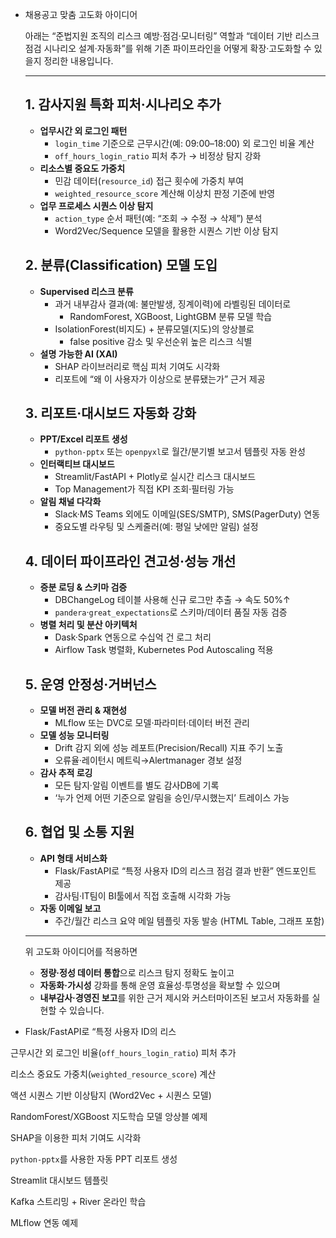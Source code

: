 - 채용공고 맞춤 고도화 아이디어

  아래는 “준법지원 조직의 리스크 예방·점검·모니터링” 역할과 “데이터 기반 리스크 점검 시나리오 설계·자동화”를 위해 기존 파이프라인을 어떻게 확장·고도화할 수 있을지 정리한 내용입니다.

  ---

  ## 1. 감사지원 특화 피처·시나리오 추가  

  - **업무시간 외 로그인 패턴**  
    - `login_time` 기준으로 근무시간(예: 09:00–18:00) 외 로그인 비율 계산  
    - `off_hours_login_ratio` 피처 추가 → 비정상 탐지 강화  
  - **리소스별 중요도 가중치**  
    - 민감 데이터(`resource_id`) 접근 횟수에 가중치 부여  
    - `weighted_resource_score` 계산해 이상치 판정 기준에 반영  
  - **업무 프로세스 시퀀스 이상 탐지**  
    - `action_type` 순서 패턴(예: “조회 → 수정 → 삭제”) 분석  
    - Word2Vec/Sequence 모델을 활용한 시퀀스 기반 이상 탐지  

  ## 2. 분류(Classification) 모델 도입  

  - **Supervised 리스크 분류**  
    - 과거 내부감사 결과(예: 불만발생, 징계이력)에 라벨링된 데이터로  
      - RandomForest, XGBoost, LightGBM 분류 모델 학습  
    - IsolationForest(비지도) + 분류모델(지도)의 앙상블로  
      - false positive 감소 및 우선순위 높은 리스크 식별  
  - **설명 가능한 AI (XAI)**  
    - SHAP 라이브러리로 핵심 피처 기여도 시각화  
    - 리포트에 “왜 이 사용자가 이상으로 분류됐는가” 근거 제공  

  ## 3. 리포트·대시보드 자동화 강화  

  - **PPT/Excel 리포트 생성**  
    - `python-pptx` 또는 `openpyxl`로 월간/분기별 보고서 템플릿 자동 완성  
  - **인터랙티브 대시보드**  
    - Streamlit/FastAPI + Plotly로 실시간 리스크 대시보드  
    - Top Management가 직접 KPI 조회·필터링 가능  
  - **알림 채널 다각화**  
    - Slack·MS Teams 외에도 이메일(SES/SMTP), SMS(PagerDuty) 연동  
    - 중요도별 라우팅 및 스케줄러(예: 평일 낮에만 알림) 설정  

  ## 4. 데이터 파이프라인 견고성·성능 개선  

  - **증분 로딩 & 스키마 검증**  
    - DBChangeLog 테이블 사용해 신규 로그만 추출 → 속도 50%↑  
    - `pandera`·`great_expectations`로 스키마/데이터 품질 자동 검증  
  - **병렬 처리 및 분산 아키텍처**  
    - Dask·Spark 연동으로 수십억 건 로그 처리  
    - Airflow Task 병렬화, Kubernetes Pod Autoscaling 적용  

  ## 5. 운영 안정성·거버넌스  

  - **모델 버전 관리 & 재현성**  
    - MLflow 또는 DVC로 모델·파라미터·데이터 버전 관리  
  - **모델 성능 모니터링**  
    - Drift 감지 외에 성능 레포트(Precision/Recall) 지표 주기 노출  
    - 오류율·레이턴시 메트릭→Alertmanager 경보 설정  
  - **감사 추적 로깅**  
    - 모든 탐지·알림 이벤트를 별도 감사DB에 기록  
    - ‘누가 언제 어떤 기준으로 알림을 승인/무시했는지’ 트레이스 가능  

  ## 6. 협업 및 소통 지원  

  - **API 형태 서비스화**  
    - Flask/FastAPI로 “특정 사용자 ID의 리스크 점검 결과 반환” 엔드포인트 제공  
    - 감사팀·IT팀이 BI툴에서 직접 호출해 시각화 가능  
  - **자동 이메일 보고**  
    - 주간/월간 리스크 요약 메일 템플릿 자동 발송 (HTML Table, 그래프 포함)  

  ---

  위 고도화 아이디어를 적용하면  

  - **정량·정성 데이터 통합**으로 리스크 탐지 정확도 높이고  
  - **자동화·가시성** 강화를 통해 운영 효율성·투명성을 확보할 수 있으며  
  - **내부감사·경영진 보고**를 위한 근거 제시와 커스터마이즈된 보고서 자동화를 실현할 수 있습니다.

- Flask/FastAPI로 “특정 사용자 ID의 리스



근무시간 외 로그인 비율(`off_hours_login_ratio`) 피처 추가

리소스 중요도 가중치(`weighted_resource_score`) 계산

액션 시퀀스 기반 이상탐지 (Word2Vec + 시퀀스 모델)

RandomForest/XGBoost 지도학습 모델 앙상블 예제

SHAP을 이용한 피처 기여도 시각화

`python-pptx`를 사용한 자동 PPT 리포트 생성

Streamlit 대시보드 템플릿

Kafka 스트리밍 + River 온라인 학습

MLflow 연동 예제